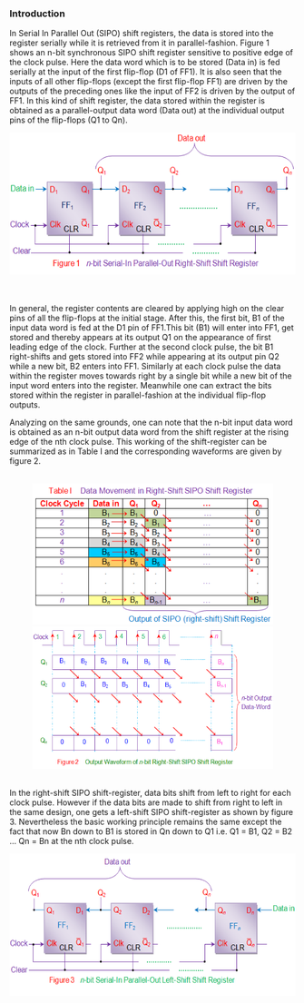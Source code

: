 ### Introduction

In Serial In Parallel Out (SIPO) shift registers, the data is stored into the register serially while it is retrieved from it in parallel-fashion. Figure 1 shows an n-bit synchronous SIPO shift register sensitive to positive edge of the clock pulse. Here the data word which is to be stored (Data in) is fed serially at the input of the first flip-flop (D1 of FF1). It is also seen that the inputs of all other flip-flops (except the first flip-flop FF1) are driven by the outputs of the preceding ones like the input of FF2 is driven by the output of FF1. In this kind of shift register, the data stored within the register is obtained as a parallel-output data word (Data out) at the individual output pins of the flip-flops (Q1 to Qn).<br>

<center><img src="images/sipo.png"  width="550" height="250"> </center><br><br>

In general, the register contents are cleared by applying high on the clear pins of all the flip-flops at the initial stage. After this, the first bit, B1 of the input data word is fed at the D1 pin of FF1.This bit (B1) will enter into FF1, get stored and thereby appears at its output Q1 on the appearance of first leading edge of the clock. Further at the second clock pulse, the bit B1 right-shifts and gets stored into FF2 while appearing at its output pin Q2 while a new bit, B2 enters into FF1. Similarly at each clock pulse the data within the register moves towards right by a single bit while a new bit of the input word enters into the register. Meanwhile one can extract the bits stored within the register in parallel-fashion at the individual flip-flop outputs.<br>

Analyzing on the same grounds, one can note that the n-bit input data word is obtained as an n-bit output data word from the shift register at the rising edge of the nth clock pulse. This working of the shift-register can be summarized as in Table I and the corresponding waveforms are given by figure 2.<br><br>

<center><img src="images/ss.png"  width="425" height="250"><br> 
<img src="images/sss.png"  width="425" height="250"></center> <br>
      
In the right-shift SIPO shift-register, data bits shift from left to right for each clock pulse. However if the data bits are made to shift from right to left in the same design, one gets a left-shift SIPO shift-register as shown by figure 3. Nevertheless the basic working principle remains the same except the fact that now Bn down to B1 is stored in Qn down to Q1 i.e. Q1 = B1, Q2 = B2 … Qn = Bn at the nth clock pulse.<br>


<center><img src="images/s.png"  width="525" height="250" > </center>
      



